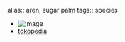 alias:: aren, sugar palm
tags:: species

- ![image](https://peach-geographical-bat-397.mypinata.cloud/ipfs/QmSySykhGQmJD6wTiYt36AzhDWd1uVbjfQuZb6aL3QVbc4)
- [tokopedia](https://www.tokopedia.com/berkahjayabibit/benih-biji-pohon-aren-super-genjah-500gr-biji-siap-semai?extParam=ivf%3Dfalse&src=topads)
